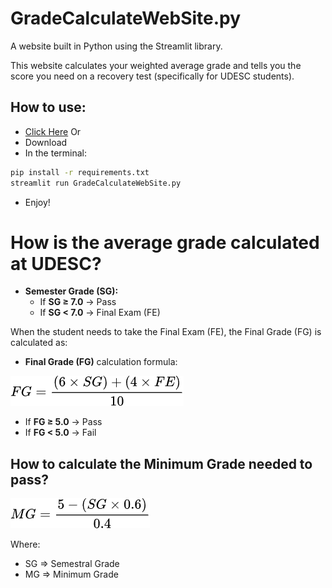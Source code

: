 # GradeCalculateWebSite.py

A website built in Python using the Streamlit library.

This website calculates your weighted average grade and tells you the score you need on a recovery test (specifically for UDESC students).

## How to use: 
- [Click Here]()
Or 
- Download
- In the terminal:
```bash
pip install -r requirements.txt
streamlit run GradeCalculateWebSite.py
```
- Enjoy!

# How is the average grade calculated at UDESC?

- **Semester Grade (SG):**
  - If **SG ≥ 7.0** → Pass
  - If **SG < 7.0** → Final Exam (FE)

 When the student needs to take the Final Exam (FE), the Final Grade (FG) is calculated as:
 
- **Final Grade (FG)** calculation formula:

![Final Exam Formula](FinalExamFormula.png)

  - If **FG ≥ 5.0** → Pass
  - If **FG < 5.0** → Fail

## How to calculate the Minimum Grade needed to pass?
![Min Grade Formula](MinGradeFormula.png)

Where: 
- SG => Semestral Grade
- MG => Minimum Grade


